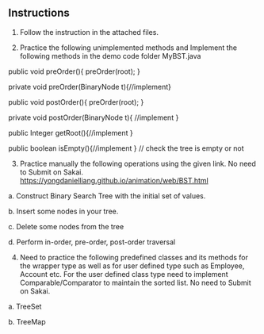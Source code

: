## Instructions

1. Follow the instruction in the attached files.

2. Practice the following unimplemented methods and Implement the following methods in the demo code folder MyBST.java

public void preOrder(){
    preOrder(root);
}

private void preOrder(BinaryNode t){//implement}

public void postOrder(){
   preOrder(root);
}

private void postOrder(BinaryNode t){ //implement }

public Integer getRoot(){//implement }

public boolean isEmpty(){//implement } // check the tree is empty or not


3. Practice manually the following operations using the given link. No need to Submit on Sakai. 
https://yongdanielliang.github.io/animation/web/BST.html

a. Construct Binary Search Tree with the initial set of values.

b. Insert some nodes in your tree.

c. Delete some nodes from the tree

d. Perform in-order, pre-order, post-order traversal


4. Need to practice the following predefined classes and its methods for the wrapper type as well as for user defined type such as Employee, Account etc. For the user defined class type need to implement Comparable/Comparator to maintain the sorted list. No need to Submit on Sakai.

a. TreeSet

b. TreeMap